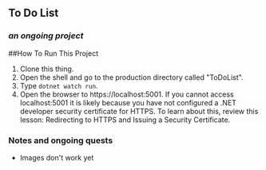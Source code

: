## To Do List
### _an ongoing project_

##How To Run This Project

1. Clone this thing.
2. Open the shell and go to the production directory called "ToDoList".
3. Type `dotnet watch run`.
4. Open the browser to https://localhost:5001. If you cannot access localhost:5001 it is likely because you have not configured a .NET developer security certificate for HTTPS. To learn about this, review this lesson: Redirecting to HTTPS and Issuing a Security Certificate.


### Notes and ongoing quests
- Images don't work yet